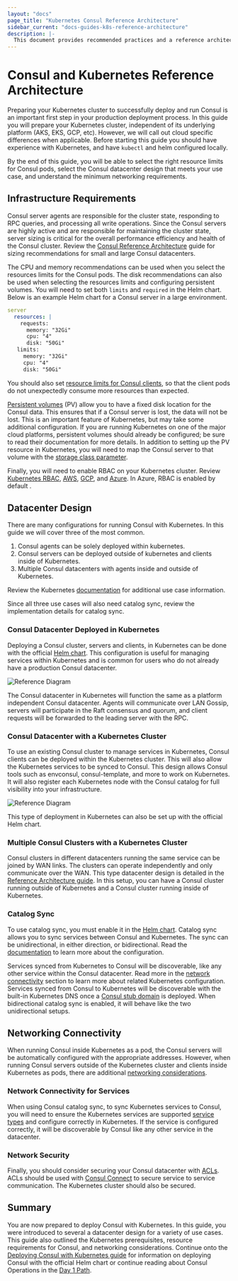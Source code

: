 ```yaml
--- 
layout: "docs"
page_title: "Kubernetes Consul Reference Architecture"
sidebar_current: "docs-guides-k8s-reference-architecture"
description: |-
  This document provides recommended practices and a reference architecture. 
---
```


# Consul and Kubernetes Reference Architecture

Preparing your Kubernetes cluster to successfully deploy and run Consul is an
important first step in your production deployment process. In this guide you
will prepare your Kubernetes cluster, independent of its underlying platform
(AKS, EKS, GCP, etc). However, we will call out cloud specific differences when
applicable. Before starting this guide you should have experience with
Kubernetes, and have `kubectl` and helm configured locally. 

By the end of this guide, you will be able to select the right resource limits
for Consul pods, select the Consul datacenter design that meets your use case,
and understand the minimum networking requirements. 

## Infrastructure Requirements

Consul server agents are responsible for the cluster state, responding to RPC
queries, and processing all write operations. Since the Consul servers are
highly active and are responsible for maintaining the cluster state, server
sizing is critical for the overall performance efficiency and health of the
Consul cluster. Review the [Consul Reference
Architecture](/advanced/day-1-operations/reference-architecture#consul-servers)
guide for sizing recommendations for small and large Consul datacenters. 

The CPU and memory recommendations can be used when you select the resources
limits for the Consul pods. The disk recommendations can also be used when
selecting the resources limits and configuring persistent volumes. You will
need to set both `limits` and `required` in the Helm chart. Below is an example
Helm chart for a Consul server in a large environment.

```yaml 
server 
  resources: | 
    requests: 
      memory: "32Gi" 
      cpu: "4" 
      disk: "50Gi"
   limits: 
     memory: "32Gi"
     cpu: "4" 
     disk: "50Gi" 
```

You should also set [resource limits for Consul
clients](https://www.consul.io/docs/platform/k8s/helm.html#v-client-resources),
so that the client pods do not unexpectedly consume more resources than
expected. 

[Persistent
volumes](https://kubernetes.io/docs/concepts/storage/persistent-volumes/) (PV)
allow you to have a fixed disk location for the Consul data. This ensures that
if a Consul server is lost, the data will not be lost. This is an important
feature of Kubernetes, but may take some additional configuration. If you are
running Kubernetes on one of the major cloud platforms, persistent volumes
should already be configured; be sure to read their documentation for more
details. In addition to setting up the PV resource in Kubernetes, you will need
to map the Consul server to that volume with the [storage class
parameter](https://www.consul.io/docs/platform/k8s/helm.html#v-server-storageclass).

Finally, you will need to enable RBAC on your Kubernetes cluster. Review
[Kubernetes
RBAC](https://kubernetes.io/docs/reference/access-authn-authz/rbac/),
[AWS](https://docs.aws.amazon.com/eks/latest/userguide/managing-auth.html),
[GCP](https://cloud.google.com/kubernetes-engine/docs/how-to/role-based-access-control),
and
[Azure](https://docs.microsoft.com/en-us/cli/azure/aks?view=azure-cli-latest#az-aks-create).
In Azure, RBAC is enabled by default . 

## Datacenter Design 

There are many configurations for running Consul with Kubernetes. In this guide
we will cover three of the most common.

1. Consul agents can be solely deployed within kubernetes.  
1. Consul servers
can be deployed outside of kubernetes and clients inside of Kubernetes.  
1. Multiple Consul datacenters with agents inside and outside of Kubernetes.  

Review the Kubernetes
[documentation](https://www.consul.io/docs/platform/k8s/index.html#use-cases)
for additional use case information. 

Since all three use cases will also need catalog sync, review the
implementation details for catalog sync.  

### Consul Datacenter Deployed in Kubernetes 

Deploying a Consul cluster, servers and clients, in Kubernetes can be done with
the official [Helm
chart](https://www.consul.io/docs/platform/k8s/helm.html#using-the-helm-chart).
This configuration is useful for managing services within Kubernetes and is
common for users who do not already have a production Consul datacenter.

![Reference Diagram](/assets/images/k8s-consul-simple.png "Consul in Kubernetes Reference Diagram")

The Consul datacenter in Kubernetes will function the same as a platform
independent Consul datacenter. Agents will communicate over LAN Gossip, servers
will participate in the Raft consensus and quorum, and client requests will be
forwarded to the leading server with the RPC.

### Consul Datacenter with a Kubernetes Cluster

To use an existing Consul cluster to manage services in Kubernetes, Consul
clients can be deployed within the Kubernetes cluster. This will also allow the
Kubernetes services to be synced to Consul. This design allows Consul tools
such as envconsul, consul-template, and more to work on Kubernetes. It will
also register each Kubernetes node with the Consul catalog for full visibility
into your infrastructure.

![Reference Diagram](/assets/images/k8s-cluster-consul-datacenter.png "Consul and Kubernetes Reference Diagram")

This type of deployment in Kubernetes can also be set up with the official Helm
chart.


### Multiple Consul Clusters with a Kubernetes Cluster

Consul clusters in different datacenters running the same service can be joined
by WAN links. The clusters can operate independently and only communicate over
the WAN. This type datacenter design is detailed in the [Reference Architecture
guide](/advanced/day-1-operations/reference-architecture#multiple-datacenters).
In this setup, you can have a Consul cluster running outside of Kubernetes and
a Consul cluster running inside of Kubernetes. 

### Catalog Sync

To use catalog sync, you must enable it in the [Helm
chart](https://www.consul.io/docs/platform/k8s/helm.html#v-synccatalog).
Catalog sync allows you to sync services between Consul and Kubernetes. The
sync can be unidirectional, in either direction, or bidirectional. Read the
[documentation](https://www.consul.io/docs/platform/k8s/service-sync.html) to
learn more about the configuration. 

Services synced from Kubernetes to Consul will be discoverable, like any other
service within the Consul datacenter. Read more in the [network
connectivity](#networking-connectivity) section to learn more about related
Kubernetes configuration. Services synced from Consul to Kubernetes will be
discoverable with the built-in Kubernetes DNS once a [Consul stub
domain](https://www.consul.io/docs/platform/k8s/dns.html) is deployed. When
bidirectional catalog sync is enabled, it will behave like the two
unidirectional setups. 

## Networking Connectivity 

When running Consul inside Kubernetes as a pod, the Consul servers will be
automatically configured with the appropriate addresses. However, when running
Consul servers outside of the Kubernetes cluster and clients inside Kubernetes
as pods, there are additional [networking
considerations](/consul/advanced/day-1-operations/reference-architecture#network-connectivity).

### Network Connectivity for Services

When using Consul catalog sync, to sync Kubernetes services to Consul, you will
need to ensure the Kubernetes services are supported [service
types](https://www.consul.io/docs/platform/k8s/service-sync.html#kubernetes-service-types)
and configure correctly in Kubernetes. If the service is configured correctly,
it will be discoverable by Consul like any other service in the datacenter. 

### Network Security

Finally, you should consider securing your Consul datacenter with
[ACLs](bootrapping). ACLs should be used with [Consul
Connect](https://www.consul.io/docs/platform/k8s/connect.html) to secure
service to service communication. The Kubernetes cluster should also be
secured. 

## Summary 

You are now prepared to deploy Consul with Kubernetes. In this
guide, you were introduced to several a datacenter design for a variety of use
cases. This guide also outlined the Kubernetes prerequisites, resource
requirements for Consul, and networking considerations. Continue onto the
[Deploying Consul with Kubernetes
guide](https://learn.hashicorp.com/consul/getting-started-k8s/helm-deploy) for
information on deploying Consul with the official Helm chart or continue
reading about Consul Operations in the [Day 1 Path](https://learn.hashicorp.com/consul/?track=advanced#advanced). 
 
